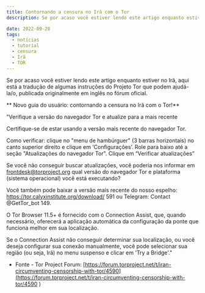 ```yaml
---
title: Contornando a censura no Irã com o Tor
description: Se por acaso você estiver lendo este artigo enquanto estiver no Irã, aqui está a tradução de algumas instruções do Projeto Tor que podem ajudá-la/o, publicada originalmente em inglês no fórum oficial.

date: 2022-09-28
tags:
  - notícias
  - tutorial
  - censura
  - Irã
  - TOR
---
```


Se por acaso você estiver lendo este artigo enquanto estiver no Irã, aqui está a tradução de algumas instruções do Projeto Tor que podem ajudá-la/o, publicada originalmente em inglês no fórum oficial.

** Novo guia do usuário: contornando a censura no Irã com o Tor!**

"Verifique a versão do navegador Tor e atualize para a mais recente

Certifique-se de estar usando a versão mais recente do navegador Tor.

Como verificar: clique no "menu de hambúrguer" (3 barras horizontais) no canto superior direito e clique em ‘Configurações’. Role para baixo até a seção "Atualizações do navegador Tor". Clique em “Verificar atualizações”

Se você não conseguir buscar atualizações, você poderia nos informar em frontdesk@torproject.org qual versão do navegador Tor e plataforma (sistema operacional) você está executando?

Você também pode baixar a versão mais recente do nosso espelho: https://tor.calyxinstitute.org/download/ 591 ou Telegram: Contact @GetTor_bot 149.

O Tor Browser 11.5+ é fornecido com o Connection Assist, que, quando necessário, oferecerá a aplicação automática da configuração da ponte que funciona melhor em sua localização.

Se o Connection Assist não conseguir determinar sua localização, ou você deseja configurar sua conexão manualmente, você pode selecionar sua região (ou seja, Irã) no menu suspenso e clicar em 'Try a Bridge'."

* Fonte - Tor Project Forum: [https://forum.torproject.net/t/iran-circumventing-censorship-with-tor/4590](https://forum.torproject.net/t/iran-circumventing-censorship-with-tor/4590
)

